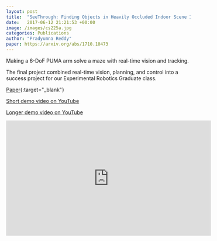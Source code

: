 ```yaml
---
layout: post
title:  "SeeThrough: Finding Objects in Heavily Occluded Indoor Scene Images"
date:   2017-06-12 21:21:53 +00:00
image: /images/cs225a.jpg
categories: Publications
author: "Pradyumna Reddy"
paper: https://arxiv.org/abs/1710.10473
---
```

Making a 6-DoF PUMA arm solve a maze with real-time vision and tracking.

The final project combined real-time vision, planning, and control into a success project for our Experimental Robotics Graduate class.

[Paper](https://arxiv.org/abs/1710.10473){:target="_blank"}

[Short demo video on YouTube](https://www.youtube.com/watch?v=UcLmpWmIVzE)

[Longer demo video on YouTube](https://www.youtube.com/watch?v=MgCWEkhtqiQ)

<center>
<iframe src="http://www.youtube.com/embed/MgCWEkhtqiQ" frameborder="0" height="315" width="560"></iframe>
</center>
